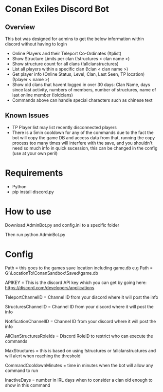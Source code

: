 # Conan Exiles Discord Bot

## Overview
This bot was designed for admins to get the below information within discord without having to login
- Online Players and their Teleport Co-Ordinates (!tplist)
- Show Structure Limits per clan (!structures < clan name >)
- Show structure count for all clans (!allclanstructures)
- List all players within a specific clan (!clan < clan name >)
- Get player info (Online Status, Level, Clan, Last Seen, TP location) (!player < name >)
- Show old clans that havent logged in over 30 days: Clan Name, days since last activity, numbers of members, number of structures, name of last online member (!oldclans) 
- Commands above can handle special characters such as chinese text

## Known Issues
- TP Player list may list recently disconnected players
- There is a 5min cooldown for any of the commands due to the fact the bot will copy the game DB and access data from that, running the copy process too many times will interfere with the save, and you shouldn't need so much info in quick sucession, this can be changed in the config (use at your own peril)

# Requirements
- Python
- pip install discord.py

# How to use
Download AdminBot.py and config.ini to a specific folder

Then run python AdminBot.py

# Config
Path = this goes to the games save location including game.db
e.g Path = G:\LocationTo\ConanSandbox\Saved\game.db

APIKEY = This is the discord API key which you can get by going here: https://discord.com/developers/applications

TeleportChannelID = Channel ID from your discord where it will post the info

StructuresChannelID = Channel ID from your discord where it will post the info

NotificationChannelID = Channel ID from your discord where it will post the info

AllClanStructuresRoleIds = Discord RoleID to restrict who can execute the commands

MaxStructures = this is based on using !structures or !allclanstructures and will alert when reaching the threshold

CommandCooldownMinutes = time in minutes when the bot will allow any command to run

InactiveDays = number in IRL days when to consider a clan old enough to show in this command
